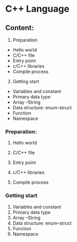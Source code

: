 # C++ Language
## Content:
1. Preparation
- Hello world
- C/C++ file
- Entry point 
- c/C++ libraries
- Compile process
2. Getting start
- Variables and constant
- Primary data type
- Array –String
- Data structure: enum–struct
- Function
- Namespace

### Preparation:
1. Hello world

2. C/C++ file
3. Entry point 
4. c/C++ libraries
5. Compile process
### Getting start
1. Variables and constant
2. Primary data type
3. Array –String
4. Data structure: enum–struct
5. Function
6. Namespace